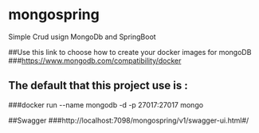 # mongospring
Simple Crud usign MongoDb and SpringBoot

##Use this link to choose how to create your docker images for mongoDB
###https://www.mongodb.com/compatibility/docker

## The default that this project use is : 
###docker run --name mongodb -d -p 27017:27017 mongo

##Swagger
###http://localhost:7098/mongospring/v1/swagger-ui.html#/


